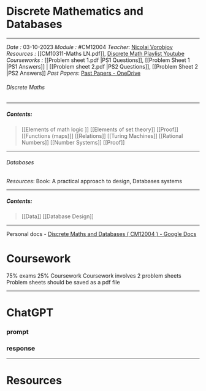 # Discrete Mathematics and Databases
---
*Date :*  03-10-2023 
*Module :*  #CM12004
*Teacher*: [Nicolai Vorobjov](https://moodle.bath.ac.uk/user/profile.php?id=2806)
*Resources :* [[CM10311-Maths LN.pdf]], [Discrete Math Playlist Youtube](https://www.youtube.com/playlist?list=PLHXZ9OQGMqxersk8fUxiUMSIx0DBqsKZS)
*Courseworks :* [[Problem sheet 1.pdf |PS1 Questions]], [[Problem Sheet 1 |PS1 Answers]] | [[Problem sheet 2.pdf |PS2 Questions]], [[Problem Sheet 2 |PS2 Answers]]
*Past Papers*: [Past Papers - OneDrive](https://computingservices-my.sharepoint.com/personal/sb3250_bath_ac_uk/_layouts/15/onedrive.aspx?login_hint=sb3250%40bath%2Eac%2Euk&id=%2Fpersonal%2Fsb3250%5Fbath%5Fac%5Fuk%2FDocuments%2FResources%2FDiscrete%20Maths%2FPast%20Papers)


###### Discrete Maths
---
##### Contents: 
> [[Elements of math logic ]]
> [[Elements of set theory]]
> [[Proof]]
> [[Functions (maps)]]
> [[Relations]]
> [[Turing Machines]]
> [[Rational Numbers]]
> [[Number Systems]]
> [[Proof]]
> 

--- 
###### Databases
*Resources*: Book: A practical approach to design, Databases systems

---
##### Contents: 
>[[Data]]
>[[Database Design]]

---
Personal docs -
[Discrete Maths and Databases ( CM12004 ) - Google Docs](https://docs.google.com/document/d/1NkRyIM7WCvkm3J7xhbn9Dw6zVJ1sqRxfCue00pkZngA/edit#heading=h.4chf0znkme2v) 
# Coursework

75% exams 25% Coursework
Coursework involves 2 problem sheets 
Problem sheets should be saved as a pdf file

---
# ChatGPT

### prompt



### response



--- 

# Resources 

